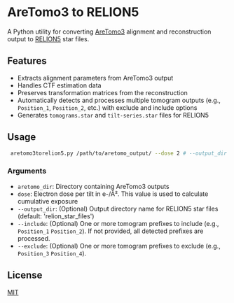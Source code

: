 # AreTomo3 to RELION5

A Python utility for converting [AreTomo3](https://github.com/czimaginginstitute/AreTomo3) alignment and reconstruction output to [RELION5](https://github.com/3dem/relion/tree/ver5.0) star files.

## Features

- Extracts alignment parameters from AreTomo3 output
- Handles CTF estimation data
- Preserves transformation matrices from the reconstruction
- Automatically detects and processes multiple tomogram outputs (e.g., `Position_1`, `Position_2`, etc.) with exclude and include options
- Generates `tomograms.star` and `tilt-series.star` files for RELION5

## Usage

```bash
 aretomo3torelion5.py /path/to/aretomo_output/ --dose 2 # --output_dir relion_star_files --include Position_1 Position_2 or e.g. --exclude Position_3 Position_4
```

### Arguments

- `aretomo_dir`: Directory containing AreTomo3 outputs
- `dose`: Electron dose per tilt in e-/Å². This value is used to calculate cumulative exposure
- `--output_dir`: (Optional) Output directory name for RELION5 star files (default: 'relion_star_files')
- `--include`: (Optional) One or more tomogram prefixes to include (e.g., `Position_1` `Position_2`). If not provided, all detected prefixes are processed.
- `--exclude`: (Optional) One or more tomogram prefixes to exclude (e.g., `Position_3` `Position_4`).

## License

[MIT](LICENSE)
